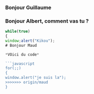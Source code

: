 ### Bonjour Guillaume
### Bonjour Albert, comment vas tu ? 

```javascript
while(true)
{
window;alert("Kikou");
# Bonjour Maud

*VOici du code*

```javascript
for(;;)
{
window.alert("je suis la");
>>>>>>> origin/maud
}

```

